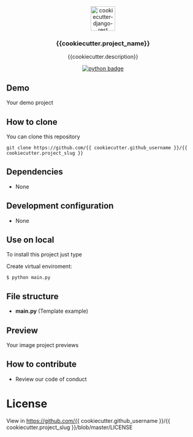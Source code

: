 <div align="center">
  <img width="64" src="https://avatars1.githubusercontent.com/u/66532658?s=400&u=f2457dec96897c5dbc843372ec8b325589ab84d5&v=4" alt="cookiecutter-django-rest">
  <h3 align="center">{{cookiecutter.project_name}}</h3>
  <p align="center">
    {{cookiecutter.description}}
  </p>
  <p align="center">
    <a href="https://www.python.org/">
        <img src="https://img.shields.io/pypi/pyversions/Django.svg?style=flat-square"  alt="python badge">
    </a>
  </p>
</div>

## Demo

Your demo project

## How to clone

You can clone this repository

    git clone https://github.com/{{ cookiecutter.github_username }}/{{ cookiecutter.project_slug }}

## Dependencies

* None

## Development configuration

* None

## Use on local
To install this project just type

Create virtual enviroment:

    $ python main.py

## File structure

* **main.py** (Template example)

## Preview

Your image project previews

## How to contribute

* Review our code of conduct

# License

View in https://github.com/{{ cookiecutter.github_username }}/{{ cookiecutter.project_slug }}/blob/master/LICENSE